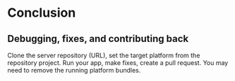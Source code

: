 # Conclusion


## Debugging, fixes, and contributing back

Clone the server repository (URL), set the target platform from the repository project. Run your app, make fixes, create a pull request.
You may need to remove the running platform bundles.